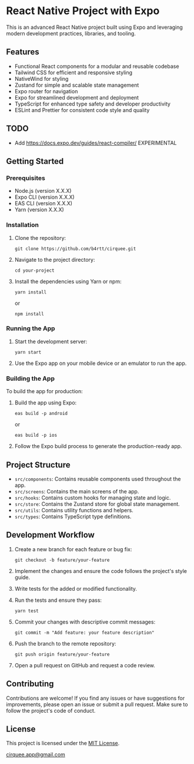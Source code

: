 # React Native Project with Expo

This is an advanced React Native project built using Expo and leveraging modern development practices, libraries, and tooling.

## Features

- Functional React components for a modular and reusable codebase
- Tailwind CSS for efficient and responsive styling
- NativeWind for styling
- Zustand for simple and scalable state management
- Expo router for navigation
- Expo for streamlined development and deployment
- TypeScript for enhanced type safety and developer productivity
- ESLint and Prettier for consistent code style and quality

## TODO
- Add https://docs.expo.dev/guides/react-compiler/ EXPERIMENTAL

## Getting Started

### Prerequisites

- Node.js (version X.X.X)
- Expo CLI (version X.X.X)
- EAS CLI (version X.X.X)
- Yarn (version X.X.X)

### Installation

1. Clone the repository:
   ```
   git clone https://github.com/b4rtt/cirquee.git
   ```

2. Navigate to the project directory:
   ```
   cd your-project
   ```

3. Install the dependencies using Yarn or npm:
   ```
   yarn install
   ```
   or
   ```
   npm install
   ```

### Running the App

1. Start the development server:
   ```
   yarn start
   ```

2. Use the Expo app on your mobile device or an emulator to run the app.

### Building the App

To build the app for production:

1. Build the app using Expo:
   ```
   eas build -p android
   ```
   or
   ```
   eas build -p ios
   ```

2. Follow the Expo build process to generate the production-ready app.

## Project Structure

- `src/components`: Contains reusable components used throughout the app.
- `src/screens`: Contains the main screens of the app.
- `src/hooks`: Contains custom hooks for managing state and logic.
- `src/store`: Contains the Zustand store for global state management.
- `src/utils`: Contains utility functions and helpers.
- `src/types`: Contains TypeScript type definitions.

## Development Workflow

1. Create a new branch for each feature or bug fix:
   ```
   git checkout -b feature/your-feature
   ```

2. Implement the changes and ensure the code follows the project's style guide.

3. Write tests for the added or modified functionality.

4. Run the tests and ensure they pass:
   ```
   yarn test
   ```

5. Commit your changes with descriptive commit messages:
   ```
   git commit -m "Add feature: your feature description"
   ```

6. Push the branch to the remote repository:
   ```
   git push origin feature/your-feature
   ```

7. Open a pull request on GitHub and request a code review.

## Contributing

Contributions are welcome! If you find any issues or have suggestions for improvements, please open an issue or submit a pull request. Make sure to follow the project's code of conduct.

## License

This project is licensed under the [MIT License](LICENSE).



cirquee.app@gmail.com